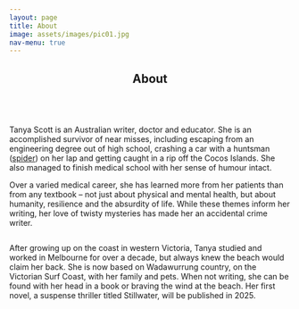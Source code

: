 ```yaml
---
layout: page
title: About
image: assets/images/pic01.jpg
nav-menu: true
---
```


<!-- Main -->
<div id="main" class="alt">

<!-- About -->
<section id="about">
	<div class="inner">
		<header class="major">
			<h1>About</h1>
		</header>
	</div>
</section>

<!-- Content -->
<section id="content" class="spotlights">
	<section>
		<a href="https://www.instagram.com/tanyascottauthor/" class="image">
			<img src="{% link assets/images/pic02.jpg %}" alt="" data-position="center center" />
                </a>
	<div class="content">
		<div class="inner">
			<p>Tanya Scott is an Australian writer, doctor and educator. She is an accomplished survivor of near misses, including escaping from an engineering degree out of high school, crashing a car with a huntsman (<a href="https://en.wikipedia.org/wiki/Huntsman_spider">spider</a>) on her lap and getting caught in a rip off the Cocos Islands. She also managed to finish medical school with her sense of humour intact.</p>
			<p>Over a varied medical career, she has learned more from her patients than from any textbook – not just about physical and mental health, but about humanity, resilience and the absurdity of life. While these themes inform her writing, her love of twisty mysteries has made her an accidental crime writer.</p>
		</div>
	</div>
	</section>
	<section>
		<a href="https://www.instagram.com/tanyascottauthor/" class="image">
			<img src="{% link assets/images/pic01.jpg %}" alt="" data-position="center center" />
                </a>
	<div class="content">
		<div class="inner">
			<p>After growing up on the coast in western Victoria, Tanya studied and worked in Melbourne for over a decade, but always knew the beach would claim her back. She is now based on Wadawurrung country, on the Victorian Surf Coast, with her family and pets. When not writing, she can be found with her head in a book or braving the wind at the beach. Her first novel, a suspense thriller titled Stillwater, will be published in 2025.</p>
		</div>
	</div>
	</section>
</section>

</div>
